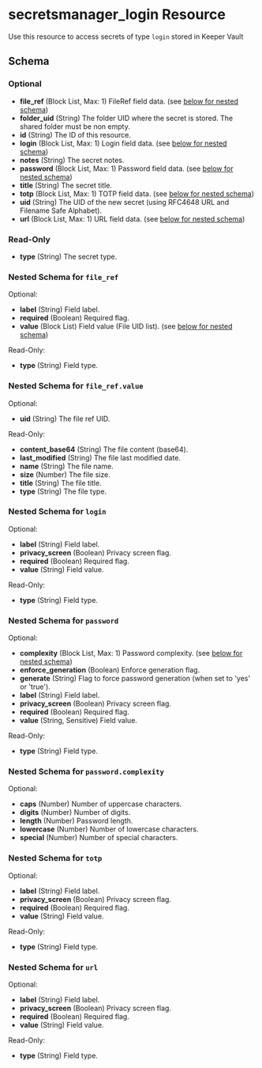 # secretsmanager_login Resource

Use this resource to access secrets of type `login` stored in Keeper Vault

## Schema

### Optional

- **file_ref** (Block List, Max: 1) FileRef field data. (see [below for nested schema](#nestedblock--file_ref))
- **folder_uid** (String) The folder UID where the secret is stored. The shared folder must be non empty.
- **id** (String) The ID of this resource.
- **login** (Block List, Max: 1) Login field data. (see [below for nested schema](#nestedblock--login))
- **notes** (String) The secret notes.
- **password** (Block List, Max: 1) Password field data. (see [below for nested schema](#nestedblock--password))
- **title** (String) The secret title.
- **totp** (Block List, Max: 1) TOTP field data. (see [below for nested schema](#nestedblock--totp))
- **uid** (String) The UID of the new secret (using RFC4648 URL and Filename Safe Alphabet).
- **url** (Block List, Max: 1) URL field data. (see [below for nested schema](#nestedblock--url))

### Read-Only

- **type** (String) The secret type.

<a id="nestedblock--file_ref"></a>
### Nested Schema for `file_ref`

Optional:

- **label** (String) Field label.
- **required** (Boolean) Required flag.
- **value** (Block List) Field value (File UID list). (see [below for nested schema](#nestedblock--file_ref--value))

Read-Only:

- **type** (String) Field type.

<a id="nestedblock--file_ref--value"></a>
### Nested Schema for `file_ref.value`

Optional:

- **uid** (String) The file ref UID.

Read-Only:

- **content_base64** (String) The file content (base64).
- **last_modified** (String) The file last modified date.
- **name** (String) The file name.
- **size** (Number) The file size.
- **title** (String) The file title.
- **type** (String) The file type.

<a id="nestedblock--login"></a>
### Nested Schema for `login`

Optional:

- **label** (String) Field label.
- **privacy_screen** (Boolean) Privacy screen flag.
- **required** (Boolean) Required flag.
- **value** (String) Field value.

Read-Only:

- **type** (String) Field type.

<a id="nestedblock--password"></a>
### Nested Schema for `password`

Optional:

- **complexity** (Block List, Max: 1) Password complexity. (see [below for nested schema](#nestedblock--password--complexity))
- **enforce_generation** (Boolean) Enforce generation flag.
- **generate** (String) Flag to force password generation (when set to 'yes' or 'true').
- **label** (String) Field label.
- **privacy_screen** (Boolean) Privacy screen flag.
- **required** (Boolean) Required flag.
- **value** (String, Sensitive) Field value.

Read-Only:

- **type** (String) Field type.

<a id="nestedblock--password--complexity"></a>
### Nested Schema for `password.complexity`

Optional:

- **caps** (Number) Number of uppercase characters.
- **digits** (Number) Number of digits.
- **length** (Number) Password length.
- **lowercase** (Number) Number of lowercase characters.
- **special** (Number) Number of special characters.

<a id="nestedblock--totp"></a>
### Nested Schema for `totp`

Optional:

- **label** (String) Field label.
- **privacy_screen** (Boolean) Privacy screen flag.
- **required** (Boolean) Required flag.
- **value** (String) Field value.

Read-Only:

- **type** (String) Field type.

<a id="nestedblock--url"></a>
### Nested Schema for `url`

Optional:

- **label** (String) Field label.
- **privacy_screen** (Boolean) Privacy screen flag.
- **required** (Boolean) Required flag.
- **value** (String) Field value.

Read-Only:

- **type** (String) Field type.
